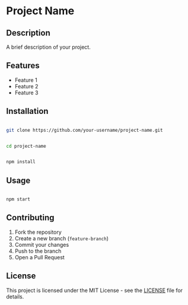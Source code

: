 # Project Name

## Description
A brief description of your project.

## Features
- Feature 1
- Feature 2
- Feature 3

## Installation
```sh

git clone https://github.com/your-username/project-name.git


cd project-name


npm install  
```

## Usage
```sh

npm start  
```

## Contributing
1. Fork the repository
2. Create a new branch (`feature-branch`)
3. Commit your changes
4. Push to the branch
5. Open a Pull Request

## License
This project is licensed under the MIT License - see the [LICENSE](LICENSE) file for details.